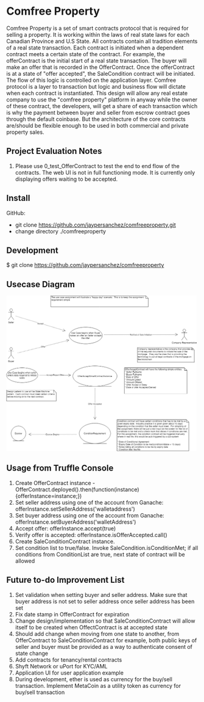 # Comfree Property

Comfree Property is a set of smart contracts protocol that is required for selling a property.  It is working within the laws of real state laws for each Canadian Province and U.S State.  All contracts contain all tradition elements of a real state transaction.  Each contract is initiated when a dependent contract meets a certain state of the contract.  For example, the offerContract is the initial start of a real state transaction.  The buyer will make an offer that is recorded in the OfferContract.  Once the offerContract is at a state of "offer accepted", the SaleCondition contract will be initiated.  The flow of this logic is controlled on the application layer.  Comfree protocol is a layer to transaction but logic and business flow will dictate when each contract is instantiated.  This design will allow any real estate company to use the "comfree property" platform in anyway while the owner of these contract, the developers, will get a share of each transaction which is why the payment between buyer and seller from escrow contract goes through the default coinbase.  But the architecture of the core contracts are/should be flexible enough to be used in both commercial and private property sales.

## Project Evaluation Notes
1. Please use 0_test_OfferContract to test the end to end flow of the contracts.  The web UI is not in full functioning mode.  It is currently only displaying offers waiting to be accepted.
 

## Install
GitHub:
* git clone https://github.com/jaypersanchez/comfreeproperty.git
* change directory ./comfreeproperty


## Development 
$ git clone https://github.com/jaypersanchez/comfreeproperty

## Usecase Diagram

<img src="./ConsensysBootcampFinalProject.png" width="500">


## Usage from Truffle Console 
1. Create OfferContract instance - OfferContract.deployed().then(function(instance){offerInstance=instance;})
2. Set seller address using one of the account from Ganache: offerInstance.setSellerAddress('walletaddress')
3. Set buyer address using one of the account from Ganache: offerInstance.setBuyerAddress('walletAddress')
4. Accept offer: offerInstance.accept(true)
5. Verify offer is accepted: offerInstance.isOfferAccepted.call()
6. Create SaleConditionContract instance.  
7. Set condition list to true/false.  Invoke SaleCondition.isConditionMet; if all conditions from ConditionList are true, next state of contract will be allowed

## Future to-do Improvement List
1. Set validation when setting buyer and seller address.  Make sure that buyer address is not set to seller address once seller address has     been set
2. Fix date stamp in OfferContract for expiration
3. Change design/implementation so that SaleConditionContract will allow itself to be created
when OffectContract is at accepted state
4. Should add change when moving from one state to another, from OfferContract to SaleConditionContract for example, both public keys of seller and buyer must be provided as a way to authenticate consent of state change
5. Add contracts for tenancy/rental contracts
6. Shyft Network or uPort for KYC/AML
7. Application UI for user application example
8. During development, ether is used as currency for the buy/sell transaction.  Implement MetaCoin as a utility 
token as currency for buy/sell transaction

